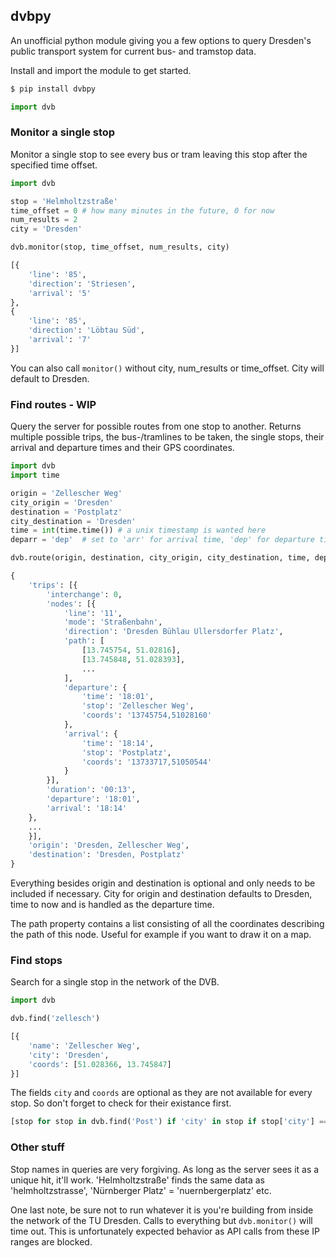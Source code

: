 ## dvbpy

An unofficial python module giving you a few options to query Dresden's public transport system for current bus- and tramstop data.

Install and import the module to get started.

```sh
$ pip install dvbpy
```

```python
import dvb
```


### Monitor a single stop

Monitor a single stop to see every bus or tram leaving this stop after the specified time offset.

```python
import dvb

stop = 'Helmholtzstraße'
time_offset = 0 # how many minutes in the future, 0 for now
num_results = 2
city = 'Dresden'

dvb.monitor(stop, time_offset, num_results, city)
```

```python
[{
    'line': '85',
    'direction': 'Striesen',
    'arrival': '5'
},
{
    'line': '85',
    'direction': 'Löbtau Süd',
    'arrival': '7'
}]
```

You can also call `monitor()` without city, num_results or time_offset. City will default to Dresden.


### Find routes - WIP

Query the server for possible routes from one stop to another. Returns multiple possible trips, the bus-/tramlines to be taken, the single stops, their arrival and departure times and their GPS coordinates.

```python
import dvb
import time

origin = 'Zellescher Weg'
city_origin = 'Dresden'
destination = 'Postplatz'
city_destination = 'Dresden'
time = int(time.time()) # a unix timestamp is wanted here
deparr = 'dep'  # set to 'arr' for arrival time, 'dep' for departure time

dvb.route(origin, destination, city_origin, city_destination, time, deparr)
```

```python
{
    'trips': [{
        'interchange': 0,
        'nodes': [{
            'line': '11',
            'mode': 'Straßenbahn',
            'direction': 'Dresden Bühlau Ullersdorfer Platz',
            'path': [
                [13.745754, 51.02816],
                [13.745848, 51.028393],
                ...
            ],
            'departure': {
                'time': '18:01',
                'stop': 'Zellescher Weg',
                'coords': '13745754,51028160'
            },
            'arrival': {
                'time': '18:14',
                'stop': 'Postplatz',
                'coords': '13733717,51050544'
            }
        }],
        'duration': '00:13',
        'departure': '18:01',
        'arrival': '18:14'
    },
    ...
    }],
    'origin': 'Dresden, Zellescher Weg',
    'destination': 'Dresden, Postplatz'
}
```

Everything besides origin and destination is optional and only needs to be included if necessary. City for origin and destination defaults to Dresden, time to now and is handled as the departure time.

The path property contains a list consisting of all the coordinates describing the path of this node. Useful for example if you want to draw it on a map.


### Find stops

Search for a single stop in the network of the DVB.

```python
import dvb

dvb.find('zellesch')
```

```python
[{
    'name': 'Zellescher Weg',
    'city': 'Dresden',
    'coords': [51.028366, 13.745847]
}]
```

The fields `city` and `coords` are optional as they are not available for every stop. So don't forget to check for their existance first.

```python
[stop for stop in dvb.find('Post') if 'city' in stop if stop['city'] == 'Dresden']
```

### Other stuff

Stop names in queries are very forgiving. As long as the server sees it as a unique hit, it'll work. 'Helmholtzstraße' finds the same data as 'helmholtzstrasse', 'Nürnberger Platz' = 'nuernbergerplatz' etc.

One last note, be sure not to run whatever it is you're building from inside the network of the TU Dresden. Calls to everything but `dvb.monitor()` will time out. This is unfortunately expected behavior as API calls from these IP ranges are blocked.
